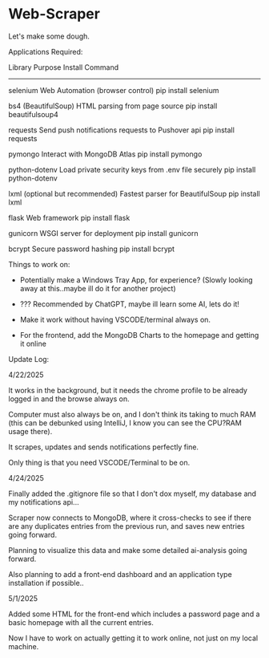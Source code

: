 # Web-Scraper

Let's make some dough.

Applications Required:

Library                             Purpose                                                     Install Command
-------                             -------                                                     ---------------
selenium                            Web Automation (browser control)                            pip install selenium

bs4 (BeautifulSoup)                 HTML parsing from page source                               pip install beautifulsoup4

requests                            Send push notifications requests to Pushover api            pip install requests

pymongo                             Interact with MongoDB Atlas                                 pip install pymongo

python-dotenv                       Load private security keys from .env file securely          pip install python-dotenv

lxml (optional but recommended)     Fastest parser for BeautifulSoup                            pip install lxml

flask                               Web framework                                               pip install flask

gunicorn                            WSGI server for deployment                                  pip install gunicorn

bcrypt                              Secure password hashing                                     pip install bcrypt


Things to work on:

- Potentially make a Windows Tray App, for experience? (Slowly looking away at this..maybe ill do it for another project)

- <Add AI-based alert filters> ??? Recommended by ChatGPT, maybe ill learn some AI, lets do it!

- Make it work without having VSCODE/terminal always on.

- For the frontend, add the MongoDB Charts to the homepage and getting it online


Update Log:

4/22/2025

It works in the background, but it needs the chrome profile to be already logged in and the browse always on.

Computer must also always be on, and I don't think its taking to much RAM (this can be debunked using IntelliJ, I know you can see the CPU?RAM usage there).

It scrapes, updates and sends notifications perfectly fine.

Only thing is that you need VSCODE/Terminal to be on.


4/24/2025

Finally added the .gitignore file so that I don't dox myself, my database and my notifications api...

Scraper now connects to MongoDB, where it cross-checks to see if there are any duplicates entries from the previous run, and saves new entries going forward.

Planning to visualize this data and make some detailed ai-analysis going forward.

Also planning to add a front-end dashboard and an application type installation if possible..


5/1/2025

Added some HTML for the front-end which includes a password page and a basic homepage with all the current entries.

Now I have to work on actually getting it to work online, not just on my local machine.


